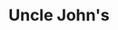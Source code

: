 ---
title: "Uncle John's"
url: /pasay/uncle-johns-diosdado-macapagal-boulevard/
shop: convenience
---